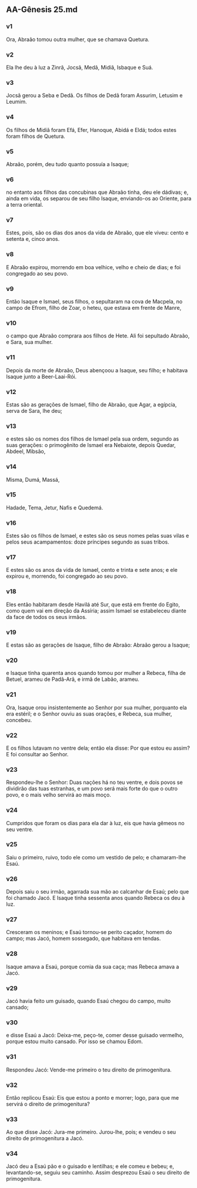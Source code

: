 ## AA-Gênesis 25.md
### v1
 Ora, Abraão tomou outra mulher, que se chamava Quetura.
### v2
 Ela lhe deu à luz a Zinrã, Jocsã, Medã, Midiã, Isbaque e Suá.
### v3
 Jocsã gerou a Seba e Dedã. Os filhos de Dedã foram Assurim, Letusim e Leumim.
### v4
 Os filhos de Midiã foram Efá, Efer, Hanoque, Abidá e Eldá; todos estes foram filhos de Quetura.
### v5
 Abraão, porém, deu tudo quanto possuía a Isaque;
### v6
 no entanto aos filhos das concubinas que Abraão tinha, deu ele dádivas; e, ainda em vida, os separou de seu filho Isaque, enviando-os ao Oriente, para a terra oriental.
### v7
 Estes, pois, são os dias dos anos da vida de Abraão, que ele viveu: cento e setenta e, cinco anos.
### v8
 E Abraão expirou, morrendo em boa velhice, velho e cheio de dias; e foi congregado ao seu povo.
### v9
 Então Isaque e Ismael, seus filhos, o sepultaram na cova de Macpela, no campo de Efrom, filho de Zoar, o heteu, que estava em frente de Manre,
### v10
 o campo que Abraão comprara aos filhos de Hete. Ali foi sepultado Abraão, e Sara, sua mulher.
### v11
 Depois da morte de Abraão, Deus abençoou a Isaque, seu filho; e habitava Isaque junto a Beer-Laai-Rói.
### v12
 Estas são as gerações de Ismael, filho de Abraão, que Agar, a egípcia, serva de Sara, lhe deu;
### v13
 e estes são os nomes dos filhos de Ismael pela sua ordem, segundo as suas gerações: o primogênito de Ismael era Nebaiote, depois Quedar, Abdeel, Mibsão,
### v14
 Misma, Dumá, Massá,
### v15
 Hadade, Tema, Jetur, Nafis e Quedemá.
### v16
 Estes são os filhos de Ismael, e estes são os seus nomes pelas suas vilas e pelos seus acampamentos: doze príncipes segundo as suas tribos.
### v17
 E estes são os anos da vida de Ismael, cento e trinta e sete anos; e ele expirou e, morrendo, foi congregado ao seu povo.
### v18
 Eles então habitaram desde Havilá até Sur, que está em frente do Egito, como quem vai em direção da Assíria; assim Ismael se estabeleceu diante da face de todos os seus irmãos.
### v19
 E estas são as gerações de Isaque, filho de Abraão: Abraão gerou a Isaque;
### v20
 e Isaque tinha quarenta anos quando tomou por mulher a Rebeca, filha de Betuel, arameu de Padã-Arã, e irmã de Labão, arameu.
### v21
 Ora, Isaque orou insistentemente ao Senhor por sua mulher, porquanto ela era estéril; e o Senhor ouviu as suas orações, e Rebeca, sua mulher, concebeu.
### v22
 E os filhos lutavam no ventre dela; então ela disse: Por que estou eu assim? E foi consultar ao Senhor.
### v23
 Respondeu-lhe o Senhor: Duas nações há no teu ventre, e dois povos se dividirão das tuas estranhas, e um povo será mais forte do que o outro povo, e o mais velho servirá ao mais moço.
### v24
 Cumpridos que foram os dias para ela dar à luz, eis que havia gêmeos no seu ventre.
### v25
 Saiu o primeiro, ruivo, todo ele como um vestido de pelo; e chamaram-lhe Esaú.
### v26
 Depois saiu o seu irmão, agarrada sua mão ao calcanhar de Esaú; pelo que foi chamado Jacó. E Isaque tinha sessenta anos quando Rebeca os deu à luz.
### v27
 Cresceram os meninos; e Esaú tornou-se perito caçador, homem do campo; mas Jacó, homem sossegado, que habitava em tendas.
### v28
 Isaque amava a Esaú, porque comia da sua caça; mas Rebeca amava a Jacó.
### v29
 Jacó havia feito um guisado, quando Esaú chegou do campo, muito cansado;
### v30
 e disse Esaú a Jacó: Deixa-me, peço-te, comer desse guisado vermelho, porque estou muito cansado. Por isso se chamou Edom.
### v31
 Respondeu Jacó: Vende-me primeiro o teu direito de primogenitura.
### v32
 Então replicou Esaú: Eis que estou a ponto e morrer; logo, para que me servirá o direito de primogenitura?
### v33
 Ao que disse Jacó: Jura-me primeiro. Jurou-lhe, pois; e vendeu o seu direito de primogenitura a Jacó.
### v34
 Jacó deu a Esaú pão e o guisado e lentilhas; e ele comeu e bebeu; e, levantando-se, seguiu seu caminho. Assim desprezou Esaú o seu direito de primogenitura.
